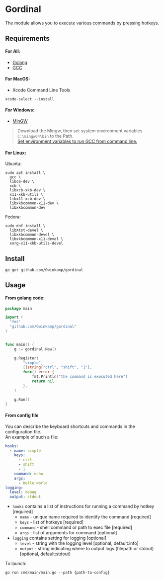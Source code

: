 # Gordinal

The module allows you to execute various commands by pressing hotkeys.

## Requirements

#### For All:

* [Golang](https://go.dev/)
* [GCC](https://gcc.gnu.org/)

#### For MacOS:

* Xcode Command Line Tools

```shell
xcode-select --install
```

#### For Windows:

* [MinGW](https://sourceforge.net/projects/mingw-w64/files)

> Download the Mingw, then set system environment variables `C:\mingw64\bin` to the Path.  
> [Set environment variables to run GCC from command line.](https://www.youtube.com/results?search_query=Set+environment+variables+to+run+GCC+from+command+line)

#### For Linux:

Ubuntu:

```shell
sudo apt install \
  gcc \
  libc6-dev \
  xcb \
  libxcb-xkb-dev \
  x11-xkb-utils \
  libx11-xcb-dev \
  libxkbcommon-x11-dev \
  libxkbcommon-dev
```

Fedora:

```shell
sudo dnf install \
  libXtst-devel \
  libxkbcommon-devel \
  libxkbcommon-x11-devel \
  xorg-x11-xkb-utils-devel
```

## Install

```shell
go get github.com/Gwinkamp/gordinal
```

## Usage

#### From golang code:

```go
package main

import (
  "fmt"
  "github.com/Gwinkamp/gordinal"
)


func main() {
	g := gordinal.New()

	g.Register(
		"simple",
		[]string{"ctrl", "shift", "1"},
		func() error {
			fmt.Println("the command is executed here")
			return nil
		},
	)

	g.Run()
}
```

#### From config file

You can describe the keyboard shortcuts and commands in the configuration file.  
An example of such a file:  

```yaml
hooks:
  - name: simple
    keys:
      - ctrl
      - shift
      - 1
    command: echo
    args:
      - Hello world
logging:
  level: debug
  output: stdout
```

* `hooks` contains a list of instructions for running a command by hotkey [required]
  * `name` - unique name required to identify the command [required]
  * `keys` - list of hotkeys [required]
  * `command` - shell command or path to exec file [required]
  * `args` - list of arguments for command [optional]
* `logging` contains setting for logging [optional]
  * `level` - string with the logging level [optional, default:info]
  * `output` - string indicating where to output logs (filepath or stdout) [optional, default:stdout]

To launch:

```shell
go run cmd/main/main.go --path {path-to-config}
```
